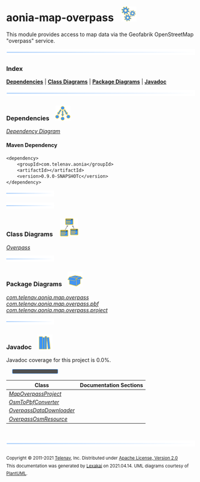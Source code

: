 # aonia-map-overpass &nbsp;&nbsp;![](documentation/images/gears-40.png)

This module provides access to map data via the Geofabrik OpenStreetMap "overpass" service.

![](documentation/images/horizontal-line.png)

### Index



[**Dependencies**](#dependencies) | [**Class Diagrams**](#class-diagrams) | [**Package Diagrams**](#package-diagrams) | [**Javadoc**](#javadoc)

![](documentation/images/horizontal-line.png)

### Dependencies <a name="dependencies"></a> &nbsp;&nbsp; ![](documentation/images/dependencies-40.png)

[*Dependency Diagram*](documentation/diagrams/dependencies.svg)

#### Maven Dependency

    <dependency>
        <groupId>com.telenav.aonia</groupId>
        <artifactId></artifactId>
        <version>0.9.0-SNAPSHOTc</version>
    </dependency>

![](documentation/images/short-horizontal-line.png)

[//]: # (start-user-text)



[//]: # (end-user-text)

![](documentation/images/short-horizontal-line.png)

### Class Diagrams <a name="class-diagrams"></a> &nbsp; &nbsp; ![](documentation/images/diagram-48.png)

[*Overpass*](documentation/diagrams/diagram-overpass.svg)  

![](documentation/images/short-horizontal-line.png)

### Package Diagrams <a name="package-diagrams"></a> &nbsp;&nbsp; ![](documentation/images/box-40.png)

[*com.telenav.aonia.map.overpass*](documentation/diagrams/com.telenav.aonia.map.overpass.svg)  
[*com.telenav.aonia.map.overpass.pbf*](documentation/diagrams/com.telenav.aonia.map.overpass.pbf.svg)  
[*com.telenav.aonia.map.overpass.project*](documentation/diagrams/com.telenav.aonia.map.overpass.project.svg)  

![](documentation/images/short-horizontal-line.png)

### Javadoc <a name="javadoc"></a> &nbsp;&nbsp; ![](documentation/images/books-40.png)

Javadoc coverage for this project is 0.0%.  
  
&nbsp; &nbsp;  ![](documentation/images/meter-0-12.png)



| Class | Documentation Sections |
|---|---|
| [*MapOverpassProject*](https://telenav.github.io/aonia-data/javadoc/aonia.map.overpass/com/telenav/aonia/map/overpass/project/MapOverpassProject.html) |  |  
| [*OsmToPbfConverter*](https://telenav.github.io/aonia-data/javadoc/aonia.map.overpass/com/telenav/aonia/map/overpass/pbf/OsmToPbfConverter.html) |  |  
| [*OverpassDataDownloader*](https://telenav.github.io/aonia-data/javadoc/aonia.map.overpass/com/telenav/aonia/map/overpass/OverpassDataDownloader.html) |  |  
| [*OverpassOsmResource*](https://telenav.github.io/aonia-data/javadoc/aonia.map.overpass/com/telenav/aonia/map/overpass/OverpassOsmResource.html) |  |  

[//]: # (start-user-text)



[//]: # (end-user-text)

<br/>

![](documentation/images/horizontal-line.png)

<sub>Copyright &#169; 2011-2021 [Telenav](http://telenav.com), Inc. Distributed under [Apache License, Version 2.0](LICENSE)</sub>  
<sub>This documentation was generated by [Lexakai](https://github.com/Telenav/lexakai) on 2021.04.14. UML diagrams courtesy
of [PlantUML](http://plantuml.com).</sub>

